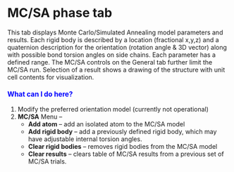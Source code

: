 <!--- Don't change the HTML version of this file; edit the .md version -->
<a name="Phase-MC/SA"></a>
# **MC/SA** phase tab

This tab displays Monte Carlo/Simulated Annealing model parameters and results. Each rigid body is described by a location (fractional x,y,z) and a quaternion description for the orientation (rotation angle & 3D vector) along with possible bond torsion angles on side chains. Each parameter has a defined range. The MC/SA controls on the General tab further limit the MC/SA run. Selection of a result shows a drawing of the structure with unit cell contents for visualization.

<H3 style="color:blue;font-size:1.1em">What can I do here?</H3>

1. Modify the preferred orientation model (currently not operational)
2. **MC/SA** Menu –
    * **Add atom** – add an isolated atom to the MC/SA model
    * **Add rigid body** – add a previously defined rigid body, which may have adjustable internal torsion angles.
    * **Clear rigid bodies** – removes rigid bodies from the MC/SA model
    * **Clear results** – clears table of MC/SA results from a previous set of MC/SA trials.

